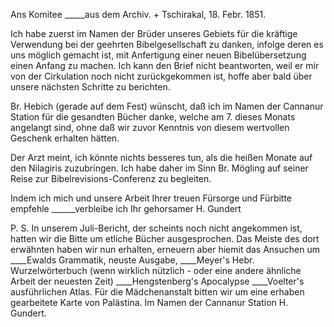 Ans Komitee _____aus dem Archiv. +
 Tschirakal, 18. Febr. 1851.

Ich habe zuerst im Namen der Brüder unseres Gebiets für die kräftige Verwendung bei der geehrten Bibelgesellschaft zu danken, infolge deren es uns möglich gemacht ist, mit Anfertigung einer neuen Bibelübersetzung einen Anfang zu machen. Ich kann den Brief nicht beantworten, weil er mir von der Cirkulation noch nicht zurückgekommen ist, hoffe aber bald über unsere nächsten Schritte zu berichten.

Br. Hebich (gerade auf dem Fest) wünscht, daß ich im Namen der Cannanur Station für die gesandten Bücher danke, welche am 7. dieses Monats angelangt sind, ohne daß wir zuvor Kenntnis von diesem wertvollen Geschenk erhalten hätten.

Der Arzt meint, ich könnte nichts besseres tun, als die heißen Monate auf den Nilagiris zuzubringen. Ich habe daher im Sinn Br. Mögling auf seiner Reise zur Bibelrevisions-Conferenz zu begleiten.

Indem ich mich und unsere Arbeit Ihrer treuen Fürsorge und Fürbitte empfehle
______verbleibe ich
 Ihr gehorsamer
 H. Gundert

P. S. In unserem Juli-Bericht, der scheints noch nicht angekommen ist, hatten wir die Bitte um etliche Bücher ausgesprochen. Das Meiste des dort erwähnten haben wir nun erhalten, erneuern aber hiemit das Ansuchen um ____Ewalds Grammatik, neuste Ausgabe,
____Meyer's Hebr. Wurzelwörterbuch (wenn wirklich nützlich - oder eine andere ähnliche Arbeit der neuesten Zeit)
____Hengstenberg's Apocalypse
____Voelter's ausführlichen Atlas.
Für die Mädchenanstalt bitten wir um eine erhaben gearbeitete Karte von Palästina.
 Im Namen der Cannanur Station
 H. Gundert.
